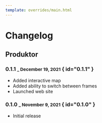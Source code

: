 ```yaml
---
template: overrides/main.html
---
```


# Changelog

## Produktor

### 0.1.1 <small>_ December 19, 2021</small> { id="0.1.1" }

- Added interactive map
- Added ability to switch between frames
- Launched web site

### 0.1.0 <small>_ November 9, 2021</small> { id="0.1.0" }

- Initial release
